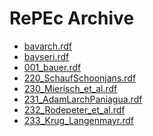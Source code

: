 <html lang="en">
<head>
    <meta charset="UTF-8">
    
</head>
<body>
    <h1>RePEc Archive</h1>
    <ul>
        <li><a href="bavarch.rdf">bavarch.rdf</a></li>
        <li><a href="bavseri.rdf">bavseri.rdf</a></li>
        <li><a href="wpaper/001_bauer.rdf">001_bauer.rdf</a></li>
        <li><a href="wpaper/220_SchaufSchoonjans.rdf">220_SchaufSchoonjans.rdf</a></li>
        <li><a href="wpaper/230_Mierisch_et_al.rdf">230_Mierisch_et_al.rdf</a></li>
        <li><a href="wpaper/231_AdamLarchPaniagua.rdf">231_AdamLarchPaniagua.rdf</a></li>
        <li><a href="wpaper/232_Rodepeter_et_al.rdf">232_Rodepeter_et_al.rdf</a></li>
        <li><a href="wpaper/233_Krug_Langenmayr.rdf">233_Krug_Langenmayr.rdf</a></li>
